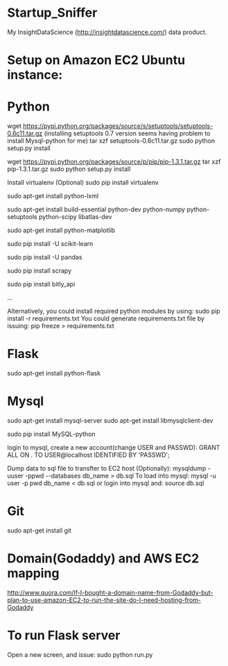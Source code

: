 Startup_Sniffer
==================================================================

My InsightDataScience (http://insightdatascience.com/) data product.



Setup on Amazon EC2 Ubuntu instance:
==================================================================

# Python
wget https://pypi.python.org/packages/source/s/setuptools/setuptools-0.6c11.tar.gz (installing setuptools 0.7 version
seems having problem to install Mysql-python for me)
tar xzf setuptools-0.6c11.tar.gz
sudo python setup.py install

wget https://pypi.python.org/packages/source/p/pip/pip-1.3.1.tar.gz
tar xzf pip-1.3.1.tar.gz
sudo python setup.py install

Install virtualenv (Optional)
sudo pip install virtualenv

sudo apt-get install python-lxml

sudo apt-get install build-essential python-dev python-numpy python-setuptools python-scipy libatlas-dev

sudo apt-get install python-matplotlib

sudo pip install -U scikit-learn

sudo pip install -U pandas

sudo pip install scrapy

sudo pip install bitly_api

...

Alternatively, you could install required python modules by using:
sudo pip install -r requirements.txt
You could generate requirements.txt file by issuing:
pip freeze > requirements.txt

# Flask
sudo apt-get install python-flask

# Mysql
sudo apt-get install mysql-server
sudo apt-get install libmysqlclient-dev

sudo pip install MySQL-python

login to mysql, create a new account(change USER and PASSWD):
GRANT ALL ON *.* TO USER@localhost IDENTIFIED BY 'PASSWD';

Dump data to sql file to transfter to EC2 host (Optionally):
mysqldump -uuser -ppwd  --databases db_name > db.sql
To load into mysql:
mysql -u user -p pwd db_name < db.sql
or
login into mysql and:
source db.sql

# Git
sudo apt-get install git

# Domain(Godaddy) and AWS EC2 mapping
http://www.quora.com/If-I-bought-a-domain-name-from-Godaddy-but-plan-to-use-amazon-EC2-to-run-the-site-do-I-need-hosting-from-Godaddy

# To run Flask server
Open a new screen, and issue:
sudo python run.py


